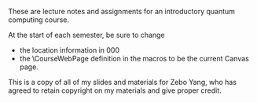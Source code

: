 These are lecture notes and assignments for an introductory quantum computing course.

At the start of each semester, be sure to change 
* the location information in 000
* the \CourseWebPage definition in the macros to be the current Canvas page.

This is a copy of all of my slides and materials for Zebo Yang, who has agreed to retain copyright on my materials and give proper credit.
